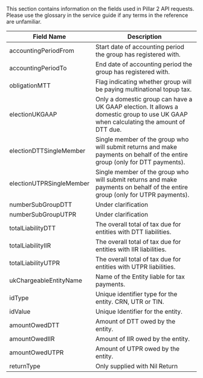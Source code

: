 
This section contains information on the fields used in Pillar 2 API requests. Please use the glossary in the service guide if any terms in the reference are unfamiliar. 



<table>
<thead>
<tr>
<th>Field Name</th>
<th>Description</th>
</tr>
</thead>
<tbody>
<tr>
<td>accountingPeriodFrom</td>
<td>Start date of accounting period the group has registered with.</td>
</tr>
<tr>
<td>accountingPeriodTo</td>
<td>End date of accounting period  the group has registered with.</td>
</tr>
<tr>
<td>obligationMTT</td>
<td>Flag indicating whether group will be paying multinational topup tax.</td>
</tr>
<tr>
<td>electionUKGAAP</td>
<td>Only a domestic group can have a UK GAAP election. It allows a domestic group to use UK GAAP when calculating the amount of DTT due.</td>
</tr>
<tr>
<td>electionDTTSingleMember</td>
<td>Single member of the group who will submit returns and make payments on behalf of the entire group (only for DTT payments).</td>
</tr>
<tr>
<td>electionUTPRSingleMember</td>
<td>Single member of the group who will submit returns and make payments on behalf of the entire group (only for UTPR payments).</td>
</tr>
<tr>
<td>numberSubGroupDTT</td>
<td>Under clarification</td>
</tr>
<tr>
<td>numberSubGroupUTPR</td>
<td>Under clarification</td>
</tr>
<tr>
<td>totalLiabilityDTT</td>
<td>The overall total of tax due for entities with DTT liabilities.</td>
</tr>
<tr>
<td>totalLiabilityIIR</td>
<td>The overall total of tax due for entities with IIR liabilities.</td>
</tr>
<tr>
<td>totalLiabilityUTPR</td>
<td>The overall total of tax due for entities with UTPR liabilities.</td>
</tr>
<tr>
<td>ukChargeableEntityName</td>
<td>Name of the Entity liable for tax payments.</td>
</tr>
<tr>
<td>idType</td>
<td>Unique identifier type for the entity. CRN, UTR or TIN.</td>
</tr>
<tr>
<td>idValue</td>
<td>Unique Identifier for the entity.</td>
</tr>
<tr>
<td>amountOwedDTT</td>
<td>Amount of DTT owed by the entity.</td>
</tr>
<tr>
<td>amountOwedIIR</td>
<td>Amount of IIR owed by the entity.</td>
</tr>
<tr>
<td>amountOwedUTPR</td>
<td>Amount of UTPR owed by the entity.</td>
</tr>
<tr>
<td>returnType</td>
<td>Only supplied with Nil Return</td>
</tr>
</tbody>
</table>



